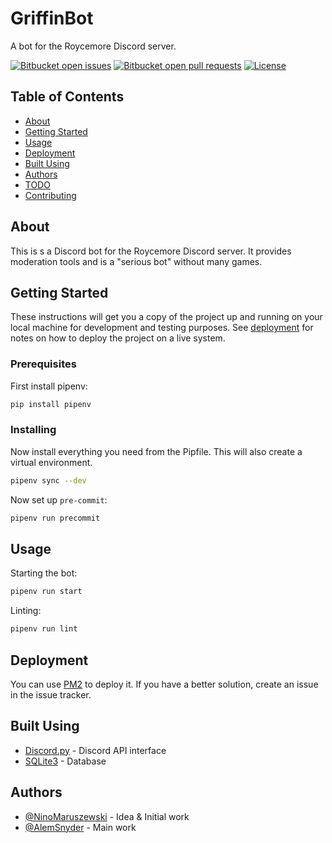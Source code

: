 # GriffinBot
A bot for the Roycemore Discord server.

[![Bitbucket open issues](https://img.shields.io/bitbucket/issues-raw/NinoMaruszewski/griffinbot?style=for-the-badge)](https://bitbucket.org/NinoMaruszewski/griffinbot/issues) [![Bitbucket open pull requests](https://img.shields.io/bitbucket/pr-raw/NinoMaruszewski/griffinbot?style=for-the-badge)](https://bitbucket.org/NinoMaruszewski/griffinbot/pull-requests) [![License](https://img.shields.io/badge/License-MIT-brightgreen?style=for-the-badge)](./LICENSE)

## Table of Contents

- [About](#About)
- [Getting Started](#Getting-Started)
- [Usage](#usage)
- [Deployment](#deployment)
- [Built Using](#Built-Using)
- [Authors](#authors)
- [TODO](./TODO.md)
- [Contributing](./CONTRIBUTING.md)

## About

This is s a Discord bot for the Roycemore Discord server. It provides moderation tools and is a "serious bot" without many games.

## Getting Started

These instructions will get you a copy of the project up and running on your local machine for development and testing purposes. See [deployment](#deployment) for notes on how to deploy the project on a live system.

### Prerequisites

First install pipenv:

```sh
pip install pipenv
```

### Installing

Now install everything you need from the Pipfile. This will also create a virtual environment.

```sh
pipenv sync --dev
```

Now set up `pre-commit`:

```sh
pipenv run precommit
```

## Usage

Starting the bot:

```sh
pipenv run start
```

Linting:

```sh
pipenv run lint
```
## Deployment

You can use [PM2](https://pm2.keymetrics.io/) to deploy it. If you have a better solution, create an issue in the issue tracker.

## Built Using

- [Discord.py](https://discordpy.readthedocs.io/en/latest/) - Discord API interface
- [SQLite3](https://sqlite.org/index.html) - Database

## Authors

- [@NinoMaruszewski](https://bitbucket.org/NinoMaruszewski/) - Idea & Initial work
- [@AlemSnyder](https://github.com/AlemSnyder/) - Main work
